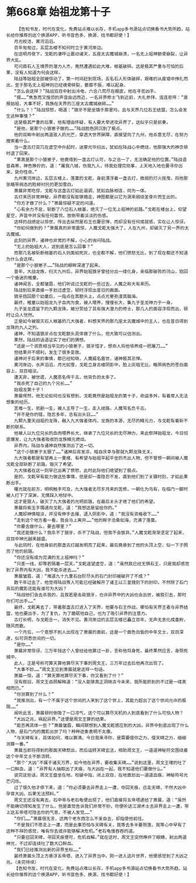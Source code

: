 # 第668章 始祖龙第十子
        【告知书友，时代在变化，免费站点难以长存，手机app多书源站点切换看书大势所趋，站长给你推荐的这个换源APP，听书音色多、换源、找书都好使！】
       月光皎洁，黄河滔滔。
       百年匆匆过，五层古楼不知何时立于黄河岸边。
       在这明月夜下，戈乾的凄呼让震动诸天，五座太古魔城崩溃，一名无上祖神额骨崩裂，让异界大乱。
       可问鼎石人王境界的潜力人杰，竟然遭遇如此大难，根基破碎。这是极其严重与可怕的后果，没有人知道为何会这样。
       陆战等始祖全部被惊动了，第一时间赶到现场，五名石人形体破碎，艰难的从废墟中挣扎而出，至于那名无上祖神则已经魂骨碎裂，萎靡不振，难以起身。
       “怎么会这样？”陆战双目中射出冷电，六合八荒尽在眼底，他在寻觅凶手。
       “报……”焦急而又惶恐的声音由远而近，一名异界修士飞到近前，大礼参拜，连连悲呼：“禀报始祖，大事不好，我族在天界的三座太古魔城崩碎……”
       “什么？！”陆战惊怒，喝道：“狼牙不是坐镇于那里吗，且与天界几位石王结盟，怎么会发生这种事情？”
       这是极其严重的后果，他有理由怀疑，有人要大举进攻异界了，这似乎只是前奏。
       “是他，是那个小狼崽子做的……”陆战脸色阴沉到了极点。
       他的双眸中射出两道骇人的光芒，穿透大世界屏障，直接望向了九州，他杀意无尽，在努力搜索着什么。
       当一盏古灯突兀在虚空中升起时，迷蒙光华扫出，犹如在陆战心中燃烧，他那强大的神念顿时退了回来。
       “果真是那个小狼崽子，他竟得到一盏古灯认可，与之合一了，无法确定他的位置。”陆战语音森寒，神色狰狞的，道：“屠我八城，伤我九人，待我处理完琐事，上天地入地也要寻你出来，毙你性命。”
       九州黄河岸边，五层古楼上，落寞的戈乾，身前漂浮着一盏古灯，微弱的灯火摇曳，将他那张略带病态的脸颊衬托的更加雪白。
       萧晨非常吃惊，戈乾与这盏古灯如此谐调，犹如血脉相连，同为一体。
       古灯来历非常神秘，异界都没有能够摘走，神图都是以它为源来煅烧圣骨片而生出的。
       “你方才做了什么？”萧晨惊疑不定的问道。
       “心有余力不足，斩断了八位石人根基，绝灭了一位无上祖神的前路。”戈乾在楼台上，仰望星空，声音中并没有任何喜悦，放倒带着淡淡的伤感。
       这样的战绩足以惊世，传出去纵然是石王也要忌惮，而却没有任何成就感，实在让人惊讶。
       “你如何做到的？”萧晨真的非常震惊，人魔戈乾太强大了，人在九州，却破灭了另一界的太古魔城。
       此刻的异界，诸神也非常的不解，小心的询问陆战。
       “无上的始祖大人，这到底是怎么回事？”
       而那几名被斩断根基的石人则面如死灰，也全都不解，他们愤怒无比，到了现在都还不知道为什么会这样。
       “是那个小狼崽子……”陆战的眼眸深邃了起来。
       昔年，大战龙族，扫灭九州后，异界始祖狼牙曾经分出一缕化身，亲临那破败的河山，抱回一个昏迷的稚童。
       诸神闻言，全都皱眉，他们听说过戈乾的一些过去，人魔之称大有来历。
       陆战到后来直接一手划过虚空，顿时浮现出昔日的画面。
       狼牙抱回那个幼童后，一指点在其额头上，点点光晕弥漫其脑海。
       最终，稚童以始祖龙九子血肉为食，被人喂养，慢慢长大，集九子圣龙神力于一身。
       九子圣龙遗留下的九颗龙珠，被分赏给了具有强大潜力的修士，那几人的面容浮现而出，顿时让众人恍然。
       正是如今被毁灭石人根基的几大强者，料想天界的那几座太古魔城中的主人，也在昔日得到龙珠的九人之列。
       诸神，不知道狼牙点在戈乾额头具体做了什么，但大致可以估测出。
       果然，陆战的话语证实了他们的猜想。
       “这是一个资质相当罕见的小狼崽子，狼牙惜才，想命人将他培养成一把屠刀……”
       但结果并不顺利，发生了很多变故。
       诸神对于后来的事情，都已经知晓，人魔威名震世，诸神极其忌惮。
       黄河岸边，水声滔滔，月光如雪，戈乾立身古楼阴影中，脸上灰暗无比，略带病色的苍白面容上，双目暗淡。
       遭天弃，被世遗，人魔恶名传千古，他背负的太多了。
       “我杀死了自己的九个兄长……”
       始祖龙第十子！
       萧晨愕然，他无论如何也没有想到，戈乾竟然是始祖龙的第十子，命运多舛，有着常人无法想象的经历。
       苦难一生，悲剧一生，被人主导了一生，走入歧路，人魔骂名负千古。
       “并不是你的错，隐忍多年，总有出头日……”
       九颗九重天战祖的龙珠，融入九大强者体内，龙族的本源，无尽的精元力，与戈乾有着斩不断的联系。
       他被人以九位兄长的血肉喂养长大，继承了九位兄长的无尽神力，来此祭拜始祖龙，今日彻底爆发，让九大强者吸收的龙族精元燃烧。
       异界内，陆战与诸神自然推测出了这一切。
       “这个小狼崽子太狠了……”诸神后背发凉，暗自庆幸与那就九颗龙珠无关。
       九大强者都是有望再上一重楼、有希望与始祖平起平坐的杰出人物，但不曾想一朝间被人魔戈乾全部斩断了前路，毁灭了希望。
       九大强者在这一刻早已出离了愤怒，此时此际他们绝望到了极点。
       是的，戈乾早有能力做这些事情，但是却一直隐忍不发，直到他们到了关键时刻，才如此果断出手。
       曙光就在前方，明明触手可及，九大强者无尽岁月来的苦修，一朝化为乌有，在临门一脚时被人打下了深渊，无情踩入地狱中。
       这才是狠人，破灭了九大强者的光明前路，在最后关头才绝了他们的希望。
       萧晨将紫玉手镯递向戈乾，道：“我想这是留给你的。”
       人魔却神情暗淡，并没有伸手去接，退入阴影中，道：“我没有资格收下……”
       “走到这个地方看一看，我会马上离开……”他的眸子沧桑如海，充满了落寞。
       “你要去做什么，要去哪里？”
       “我还能做什么？我杀不了狼牙，杀不了陆战，但我不会放弃。”人魔戈乾渐渐坚定了起来，双目中神光越来越盛。
       与此同时，在他身前的那盏古灯越发明亮了起来，最后竟悬到了他的头顶上空，似一下子照亮了他的前路。
       “你还没有成为完满的无上祖神吗？”
       “只差一线，却等若隔着一层天。”戈乾遥望虚空，道：“虽然我已经无惧石王，只是我却感觉到了异界内有大凶，我不能杀进去……”
       萧晨皱眉，道：“难道九十九重石台阶尽头的石门封印被破开了不成？”
       数千年过去了，他觉得陆战等人可能已经破解开了诸王以三皇镜刻下的封印，不然除了石门背后的魔影还能有谁可为大凶？
       “陆战他们会去杀我的，且我若是击毙狼牙，也许异界中的大凶也会出世，被我引去，那时你们可出手……”
       最终，戈乾离去了，带着那盏古灯进入了天界，他要与石王作战，哪怕有天界王者与异界结盟，他也要出手，为了复仇，为了磨砺他自己，也为了吸引异界的注意力。
       古灯长明，与戈乾合一，消失不见。黄河岸边的五层古楼已矗立百年，无声无息化成齑粉，随风而散。
       一个月后，一个意想不到人出现在了萧晨的面前，这是一个面色白皙的中年文士，双目深邃，似可洞悉世间的一切。
       “是你……”
       萧晨非常惊讶，三万年钱这个人曾经给他算过一卦，言称他将身死，最终果然应言，身殒死城中。
       此人，正是号称可算天算地算尽天下事的周文王，三万年过去后他再次出现了。
       “大事不妙……”周文王见到萧晨就是这样一句话。
       萧晨一惊，道：“算天算地算尽天下事，你又看到了什？”
       没有叙旧，周文王自顾解释道：“没人能够真正洞晓古今未来，我所能抓到的不过是一缕真相而已。”
       “你测算到了什么？”
       “我推测出，有一个不属于这个世间的人来到了这个世上，其能力超出了这个世间允许的极限……”
       闻听此言，萧晨顿时倒吸了一口凉气，这个可以算尽天机的人到底看到了什么可怕人物？
       “大凶之兆，祸起异界。”这便是周文王算的结果。
       “能否再具体一些？”萧晨皱眉，瞬间联想到人魔戈乾感应到的大凶，异界中到底出现了什么人物，是石门内的魔影出世了吗？种种迹象表明不太像。
       “与天碑有关，具体如何，难以算清。今日我来寻你，是需要借你之力，借天碑之力，细细测算一番。”
       萧晨当即将得到的那面天碑祭出，而后运转天碑玄法，相助周文王，一道道神秘符文围绕着这个中年文士不断流转。
       “那个‘大凶’不属于诸天万界，如今他在异界，要收集天碑……”说到这里，周文王噗的吐了一口鲜血，道：“异界有人抽取出了天痕，与大凶在一起，我不知道他们要做什么。”
       说完这些话，周文王盘坐在地，咬破中指，闭上双目，在地面划出一道道血痕，神秘符号光芒闪烁。
       过了很久他才停下来，道：“你必须要去异界走上一遭，夺回天痕，召走天碑，不然大凶中孕育大凶，后果无法预料。”
       周文王还没有离去，石中帝与老石龟便出现了，他们直接将五帝塔递给了萧晨，道：“虽然不能确切得知发生了什么，但是直觉告诉我们非常不妙。你便听这江湖术士去异界走上一遭，带上这五帝塔可隐去你的气息，不被人发觉……”
       “你们……”萧晨很无言，这两个老东西怎么不亲自去，却指使他前往。
       “不是我们不愿走上一遭，而是此事恐怕与天碑有关，我等去多半要殒落，我等心中早有了这种不祥的感觉，唯有你去或许能够解决危机。”老石龟慢吞吞的道。
       “只要召回天碑，寻回天痕便可，危机自解。”就在这时，周文王突然睁开了眼睛，射出两道神光，不过却连续吐了数大口鲜血。
       “我们已经推测出新的异界坐标……”
       最终萧晨头顶上方悬浮五帝塔，进入了异界当中。刚一进入这片世界，他便感觉到了大凶之兆。（未完待续）
       【告知书友，时代在变化，免费站点难以长存，手机app多书源站点切换看书大势所趋，站长给你推荐的这个换源APP，听书音色多、换源、找书都好使！】